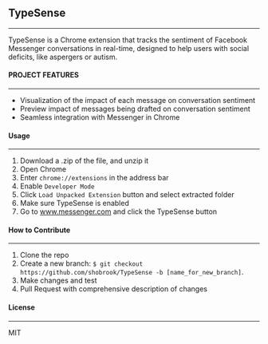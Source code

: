 ## TypeSense
---

TypeSense is a Chrome extension that tracks the sentiment of Facebook Messenger conversations in real-time, designed to help users with social deficits, like aspergers or autism.

#### PROJECT FEATURES
---

+ Visualization of the impact of each message on conversation sentiment
+ Preview impact of messages being drafted on conversation sentiment
+ Seamless integration with Messenger in Chrome


#### Usage
---

1. Download a .zip of the file, and unzip it
2. Open Chrome
3. Enter `chrome://extensions` in the address bar
4. Enable `Developer Mode`
5. Click `Load Unpacked Extension` button and select extracted folder
6. Make sure TypeSense is enabled
7. Go to www.messenger.com and click the TypeSense button

#### How to Contribute
---

1. Clone the repo
2. Create a new branch: `$ git checkout https://github.com/shobrook/TypeSense -b [name_for_new_branch]`.
3. Make changes and test
5. Pull Request with comprehensive description of changes

#### License
---

MIT
